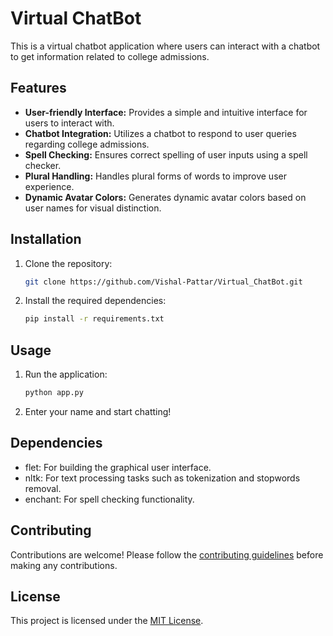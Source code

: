 # Virtual ChatBot

This is a virtual chatbot application where users can interact with a chatbot to get information related to college admissions.

## Features

- **User-friendly Interface:** Provides a simple and intuitive interface for users to interact with.
- **Chatbot Integration:** Utilizes a chatbot to respond to user queries regarding college admissions.
- **Spell Checking:** Ensures correct spelling of user inputs using a spell checker.
- **Plural Handling:** Handles plural forms of words to improve user experience.
- **Dynamic Avatar Colors:** Generates dynamic avatar colors based on user names for visual distinction.

## Installation

1. Clone the repository:

    ```bash
    git clone https://github.com/Vishal-Pattar/Virtual_ChatBot.git
    ```

2. Install the required dependencies:

    ```bash
    pip install -r requirements.txt
    ```

## Usage

1. Run the application:

    ```bash
    python app.py
    ```

2. Enter your name and start chatting!

## Dependencies

- flet: For building the graphical user interface.
- nltk: For text processing tasks such as tokenization and stopwords removal.
- enchant: For spell checking functionality.

## Contributing

Contributions are welcome! Please follow the [contributing guidelines](CONTRIBUTING.md) before making any contributions.

## License

This project is licensed under the [MIT License](LICENSE).